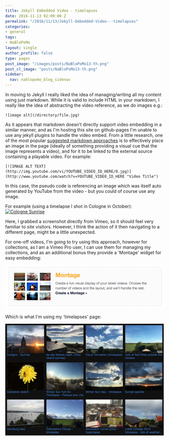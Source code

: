 ```yaml
---
title: Jekyll Embedded Video - timelapses
date: 2016-11-13 02:09:00 Z
permalink: "/2016/11/13/Jekyll-Embedded-Video---timelapses"
categories:
- general
tags:
- NaBloPoMo
layout: single
author_profile: false
type: pages
post_image: "/images/posts/NaBloPoMo13-th.png"
post_cl_image: "posts/NaBloPoMo13-th.png"
sidebar:
  nav: nablopomo_blog_sidenav
---
```


In moving to Jekyll I really liked the idea of managing/writing all my content using just markdown. While it is valid to include HTML in your markdown, I really like the idea of abstracting the video reference, as we do images e.g.:

```
![image alt](/directory/file.jpg)
```
As it appears that markdown doesn't directly support video embedding in a similar manner, and as I'm hosting this site on github-pages I'm unable to use any jekyll plugins to handle the video embed. From a little research, one of the most popular [suggested markdown approaches](http://stackoverflow.com/questions/14192709/is-it-possible-to-embed-youtube-vimeo-videos-in-markdown-using-a-c-sharp-markdow) is to effectively place an image in the page (ideally of something providing a visual cue that  the image represents a video), and for it to be linked to the external source containing a playable video. For example:

```
[![IMAGE ALT TEXT](http://img.youtube.com/vi/YOUTUBE_VIDEO_ID_HERE/0.jpg)]
(http://www.youtube.com/watch?v=YOUTUBE_VIDEO_ID_HERE "Video Title")
```

In this case, the pseudo code is referencing an image which was itself auto generated by YouTube from the video - but you could of course use any image.

For example (using a timelapse I shot in Cologne in October):
[![Cologne Sunrise]({{site.url}}/images/posts/cologne-sunrise-vimeo.png)](https://vimeo.com/187894953 "Cologne Sunrise - Click to Watch!")

Here, I grabbed a screenshot directly from Vimeo, so it should feel very familiar to site visitors. However, I think the action of it then navigating to a different page, might be a little unexpected.

For one-off videos, I'm going to try using this approach, however for collections, as I am a Vimeo Pro user, I can use them for managing my collections, and as an additional bonus they provide a 'Montage' widget for easy embedding:

![Vimeo Montage widget](/images/posts/NaBloPoMo13-montage.png)

Which is what I'm using my 'timelapses' page:

[![Timelapses page](/images/posts/NaBloPoMo13-timelapses.png)](/timelapses/)
